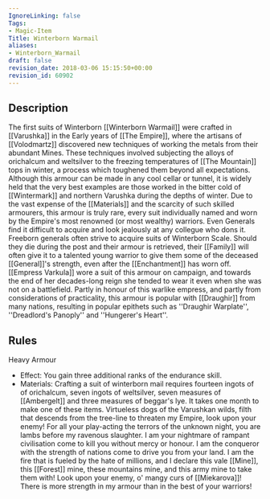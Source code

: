 ```yaml
---
IgnoreLinking: false
Tags:
- Magic-Item
Title: Winterborn Warmail
aliases:
- Winterborn_Warmail
draft: false
revision_date: 2018-03-06 15:15:50+00:00
revision_id: 60902
---
```


## Description
The first suits of Winterborn [[Winterborn Warmail]] were crafted in [[Varushka]] in the Early years of [[The Empire]], where the artisans of [[Volodmartz]] discovered new techniques of working the metals from their abundant Mines. These techniques involved subjecting the alloys of orichalcum and weltsilver to the freezing temperatures of [[The Mountain]] tops in winter, a process which toughened them beyond all expectations. Although this armour can be made in any cool cellar or tunnel, it is widely held that the very best examples are those worked in the bitter cold of [[Wintermark]] and northern Varushka during the depths of winter. 
Due to the vast expense of the [[Materials]] and the scarcity of such skilled armourers, this armour is truly rare, every suit individually named and worn by the Empire's most renowned (or most wealthy) warriors. Even Generals find it difficult to acquire and look jealously at any collegue who dons it. Freeborn generals often strive to acquire suits of Winterborn Scale. Should they die during the post and their armour is retrieved, their [[Family]] will often give it to a talented young warrior to give them some of the deceased [[General]]'s strength, even after the [[Enchantment]] has worn off. 
[[Empress Varkula]] wore a suit of this armour on campaign, and towards the end of her decades-long reign she tended to wear it even when she was not on a battlefield. Partly in honour of this warlike empress, and partly from considerations of practicality, this armour is popular with [[Draughir]] from many nations, resulting in popular epithets such as ''Draughir Warplate'', ''Dreadlord's Panoply'' and ''Hungerer's Heart''.
## Rules
Heavy Armour
* Effect: You gain three additional ranks of the endurance skill.
* Materials: Crafting a suit of winterborn mail requires fourteen ingots of of orichalcum, seven ingots of weltsilver, seven measures of [[Ambergelt]] and three measures of beggar's lye. It takes one month to make one of these items.
Virtueless dogs of the Varushkan wilds, filth that descends from the tree-line to threaten my Empire, look upon your enemy! For all your play-acting the terrors of the unknown night, you are lambs before my ravenous slaughter. I am your nightmare of rampant civilisation come to kill you without mercy or honour. I am the conqueror with the strength of nations come to drive you from your land. I am the fire that is fueled by the hate of millions, and I declare this vale [[Mine]], this [[Forest]] mine, these mountains mine, and this army mine to take them with!
Look upon your enemy, o' mangy curs of [[Miekarova]]! There is more strength in my armour than in the best of your warriors!